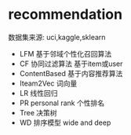 #  recommendation 
  数据集来源: uci,kaggle,sklearn
- LFM    基于邻域个性化召回算法
- CF     协同过滤算法     基于item或user
- ContentBased  基于内容推荐算法
- Iteam2Vec       词向量
- LR       线性回归
- PR  personal rank   个性排名
- Tree 决策树
- WD   排序模型    wide and deep

